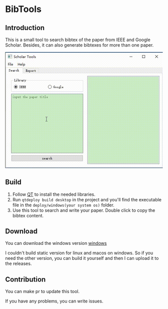 # BibTools

## Introduction

This is a small tool to search bibtex of the paper from IEEE and Google Scholar. Besides, it can also generate bibtexes for more than one paper.

![](https://raw.githubusercontent.com/hundredwz/BibTools/master/images/overview.gif)

## Build

1. Follow [QT](https://github.com/therecipe/qt) to install the needed libraries.
2. Run `qtdeploy build desktop` in the project and you'll find the executable file in the `deploy/windows(your system os)` folder.
3. Use this tool to search and write your paper. Double click to copy the bibtex content.

## Download

You can download the windows version [windows](https://github.com/hundredwz/BibTools/releases)

I couldn't build static version for linux and macos on windows. So if you need the other version, you can build it yourself and then I  can upload it to the releases.

## Contribution

You can make pr to update this tool. 

If you have any problems, you can write issues.

